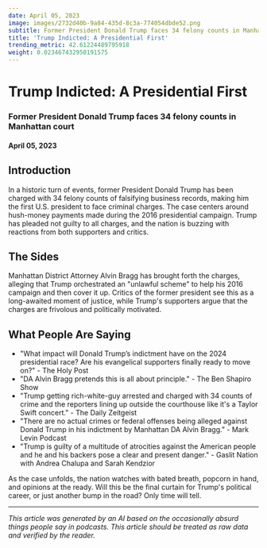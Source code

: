 ```yaml
---
date: April 05, 2023
image: images/2732d40b-9a84-435d-8c3a-774054dbde52.png
subtitle: Former President Donald Trump faces 34 felony counts in Manhattan court
title: 'Trump Indicted: A Presidential First'
trending_metric: 42.61224489795918
weight: 0.023467432950191575
---
```

# Trump Indicted: A Presidential First
### Former President Donald Trump faces 34 felony counts in Manhattan court
#### April 05, 2023
## Introduction
In a historic turn of events, former President Donald Trump has been charged with 34 felony counts of falsifying business records, making him the first U.S. president to face criminal charges. The case centers around hush-money payments made during the 2016 presidential campaign. Trump has pleaded not guilty to all charges, and the nation is buzzing with reactions from both supporters and critics.

## The Sides
Manhattan District Attorney Alvin Bragg has brought forth the charges, alleging that Trump orchestrated an "unlawful scheme" to help his 2016 campaign and then cover it up. Critics of the former president see this as a long-awaited moment of justice, while Trump's supporters argue that the charges are frivolous and politically motivated.

## What People Are Saying
- "What impact will Donald Trump’s indictment have on the 2024 presidential race? Are his evangelical supporters finally ready to move on?" - The Holy Post
- "DA Alvin Bragg pretends this is all about principle." - The Ben Shapiro Show
- "Trump getting rich-white-guy arrested and charged with 34 counts of crime and the reporters lining up outside the courthouse like it's a Taylor Swift concert." - The Daily Zeitgeist
- "There are no actual crimes or federal offenses being alleged against Donald Trump in his indictment by Manhattan DA Alvin Bragg." - Mark Levin Podcast
- "Trump is guilty of a multitude of atrocities against the American people and he and his backers pose a clear and present danger." - Gaslit Nation with Andrea Chalupa and Sarah Kendzior

As the case unfolds, the nation watches with bated breath, popcorn in hand, and opinions at the ready. Will this be the final curtain for Trump's political career, or just another bump in the road? Only time will tell.

 --- 

*This article was generated by an AI based on the occasionally absurd things people say in podcasts. This article should be treated as raw data and verified by the reader.*